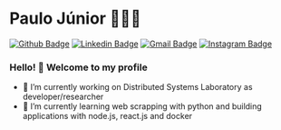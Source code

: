 # Paulo Júnior 👨‍💻🔥

[![Github Badge](https://img.shields.io/badge/-Github-000?style=flat-square&logo=Github&logoColor=white&link=https://github.com/lucasgdb)](https://github.com/paulojuniore)
[![Linkedin Badge](https://img.shields.io/badge/-LinkedIn-blue?style=flat-square&logo=Linkedin&logoColor=white&link=https://www.linkedin.com/in/paulojuniore/)](https://www.linkedin.com/in/paulo-juniore/)
[![Gmail Badge](https://img.shields.io/badge/-Gmail-c14438?style=flat-square&logo=Gmail&logoColor=white&link=mailto:paulo.junior@ccc.ufcg.edu.br)](mailto:paulo.junior@ccc.ufcg.edu.br)
[![Instagram Badge](https://img.shields.io/badge/-Instagram-C13584?style=flat-square&labelColor=C13584&logo=instagram&logoColor=white&link=https://www.instagram.com/paulojuniore/)](https://www.instagram.com/paulojuniore/)

### Hello! 👋 Welcome to my profile

- 🔭 I’m currently working on Distributed Systems Laboratory as developer/researcher
- 🌱 I’m currently learning web scrapping with python and building applications with node.js, react.js and docker
